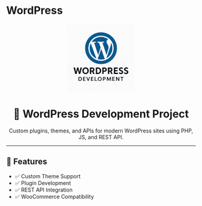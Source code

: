 # WordPress
<p align="center">
  <img src="https://github.com/vishwanathray93/WordPress/blob/main/wordpress-development.png" width="180" alt="WordPress Developer Logo"/>
</p>

<h1 align="center">🧩 WordPress Development Project</h1>

<p align="center">
  Custom plugins, themes, and APIs for modern WordPress sites using PHP, JS, and REST API.
</p>

---

## 🚀 Features

- ✅ Custom Theme Support
- ✅ Plugin Development
- ✅ REST API Integration
- ✅ WooCommerce Compatibility

